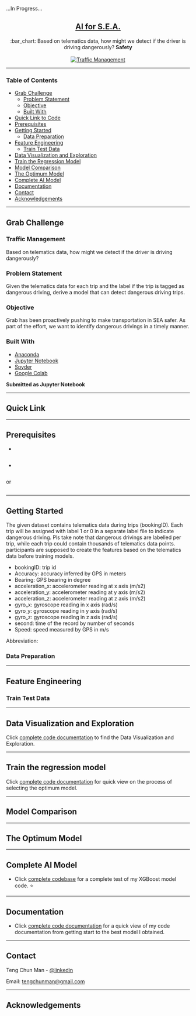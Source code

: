 ...In Progress...

<a href="https://www.aiforsea.com/"><h2 align="center">AI for S.E.A.</h2></a>
<p align="center">
  :bar_chart: Based on telematics data, how might we detect if the driver is driving dangerously? <strong>Safety</strong>
  <br><br>
  <a href="https://www.aiforsea.com/safety">
    <img alt="Traffic Management" src="https://static.wixstatic.com/media/397bed_e0fd4340ff5f40de876b26f0fb7e1f83~mv2.png/v1/fill/w_305,h_305,al_c,q_80,usm_0.66_1.00_0.01/Grab%20EDM_Safety.webp">
  </a>
</p>

___

<!-- TABLE OF CONTENTS -->
### Table of Contents

* [Grab Challenge](#Grab-Challenge)
  * [Problem Statement](#Problem-Statement)
  * [Objective](#Objective)
  * [Built With](#built-with)
* [Quick Link to Code](#Quick-Link)  
* [Prerequisites](#prerequisites)
* [Getting Started](#getting-started)
  * [Data Preparation](#Data-Preparation)
* [Feature Engineering](#Feature-Engineering)
  * [Train Test Data](#Train-Test-Data)
* [Data Visualization and Exploration](#Data-Visualization-and-Exploration)
* [Train the Regression Model](#Train-the-Regression-Model)
* [Model Comparison](#Model-Comparison)
* [The Optimum Model](#The-Optimum-Model)
* [Complete AI Model](#Complete-AI-Model)
* [Documentation](#Documentation)
* [Contact](#contact)
* [Acknowledgements](#acknowledgements)

___

<!-- ABOUT THE PROJECT -->
## Grab Challenge
### Traffic Management
Based on telematics data, how might we detect if the driver is driving dangerously?

### Problem Statement
Given the telematics data for each trip and the label if the trip is tagged as dangerous driving, derive a model that can detect dangerous driving trips.

### Objective
Grab has been proactively pushing to make transportation in SEA safer. As part of the effort, we want to identify dangerous drivings in a timely manner.

### Built With
* [Anaconda](https://www.anaconda.com/)
* [Jupyter Notebook](https://jupyter.org/)
* [Spyder](https://www.spyder-ide.org/)
* [Google Colab](https://colab.research.google.com/notebooks/welcome.ipynb)

**Submitted as Jupyter Notebook**

___

<!-- Quick Link -->
## Quick Link


___

<!-- Prerequisites -->
## Prerequisites
* 
```sh

```
* 
```sh

```
or
```sh

```

___

<!-- GETTING STARTED -->
## Getting Started
The given dataset contains telematics data during trips (bookingID). Each trip will be assigned with label 1 or 0 in a separate label file to indicate dangerous driving. Pls take note that dangerous drivings are labelled per trip, while each trip could contain thousands of telematics data points. participants are supposed to create the features based on the telematics data before training models.

* bookingID: trip id
* Accuracy: accuracy inferred by GPS in meters
* Bearing: GPS bearing in degree
* acceleration_x: accelerometer reading at x axis (m/s2)
* acceleration_y: accelerometer reading at y axis (m/s2)
* acceleration_z: accelerometer reading at z axis (m/s2)
* gyro_x: gyroscope reading in x axis (rad/s)
* gyro_y: gyroscope reading in y axis (rad/s)
* gyro_z: gyroscope reading in z axis (rad/s)
* second: time of the record by number of seconds
* Speed: speed measured by GPS in m/s

Abbreviation:

<!-- DATA PREP -->
### Data Preparation
    
___

<!-- FEATURE ENGINEERING -->
## Feature Engineering


<!-- TRAIN TEST DATA -->
### Train Test Data


___

<!-- DATA VISUALIZATION -->
## Data Visualization and Exploration

Click [complete code documentation]() to find the Data Visualization and Exploration.

___

<!-- TRAINING -->
## Train the regression model


Click [complete code documentation]() for quick view on the process of selecting the optimum model.

___

<!-- MODEL COMPARISON -->
## Model Comparison

___

<!-- OPTIMUM MODEL -->
## The Optimum Model


___

<!-- COMPLETE AI MODEL -->
## Complete AI Model
* Click [complete codebase]() for a complete test of my XGBoost model code. :star:

___
<!-- DOCUMENTATION -->
## Documentation
* Click [complete code documentation]() for a quick view of my code documentation from getting start to the best model I obtained.

___

<!-- CONTACT -->
## Contact

Teng Chun Man - [@linkedin](https://www.linkedin.com/in/tengchunman/)

Email: tengchunman@gmail.com

___

<!-- ACKNOWLEDGEMENTS -->
## Acknowledgements
